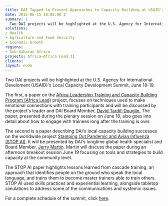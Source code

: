 ```yaml
---
title: DAI Tapped to Present Approaches to Capacity Building at USAID’s LCD Summit
date: 2012-06-15 18:05:00 Z
summary: |
  Two DAI projects will be highlighted at the U.S. Agency for International Develoment (USAID)'s Local Capacity Development Summit, June 18-19.
solutions:
- Health
- Agriculture and Food Security
- Economic Growth
regions:
- Sub-Saharan Africa
projects: Africa—Africa Lead II
clients:
layout: node
---
```

Two DAI projects will be highlighted at the U.S. Agency for International Develoment (USAID)'s Local Capacity Development Summit, June 18-19.

The first, a paper on the [Africa Leadership Training and][1][ Capacity Building Program (Africa Lead)][1] project, focuses on techniques used to make emotional connections with training participants and will be discussed by the project's leader and DAI Board Member, [David Tardif-Douglin.][2] The paper, presented during the plenary session on June 18, also goes into detail about how to engage with trainees long after the training is over.

The second is a paper describing DAI's local capacity building successes on the worldwide project [Stamping Out Pandemic and Avian Influenza (STOP AI)][3]. It will be presented by DAI's longtime global health specialist and Board Member, [Jerry Martin][4]. Martin will discuss the paper during an afternoon breakout session June 19 focusing on tools and strategies to build capacity at the community level.

The STOP AI paper highlights lessons learned from cascade training, an approach that identifies people on the ground who speak the local language, and trains them to become master trainers able to train others. STOP AI used skills practices and experiential learning, alongside tabletop simulations to address some of the communications and systemic issues.

For a complete schedule of the summit, click [here][5].

[1]: /our-work/projects/africa-leadership-training-and-capacity-building-program-africa-lead
[2]: /who-we-are/our-team/david-tardif-douglin
[3]: /our-work/projects/worldwide-stamping-out-pandemic-and-avian-influenza-stop-ai
[4]: /who-we-are/our-team/jerry-martin
[5]: http://forward.usaid.gov/node/341
